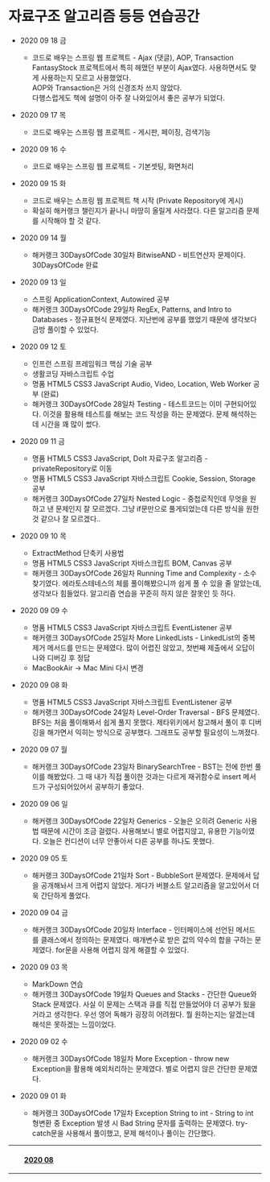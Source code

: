 # 자료구조 알고리즘 등등 연습공간

- 2020 09 18 금  
  - 코드로 배우는 스프링 웹 프로젝트 - Ajax (댓글), AOP, Transaction  
    FantasyStock 프로젝트에서 특히 헤맸던 부분이 Ajax였다. 사용하면서도 맞게 사용하는지 모르고 사용했었다.  
    AOP와 Transaction은 거의 신경조차 쓰지 않았다.  
    다행스럽게도 책에 설명이 아주 잘 나와있어서 좋은 공부가 되었다.  

- 2020 09 17 목  
  - 코드로 배우는 스프링 웹 프로젝트 - 게시판, 페이징, 검색기능  

- 2020 09 16 수  
  - 코드로 배우는 스프링 웹 프로젝트 - 기본셋팅, 화면처리  

- 2020 09 15 화  
  - 코드로 배우는 스프링 웹 프로젝트 책 시작 (Private Repository에 게시)  
  - 확실히 해커랭크 챌린지가 끝나니 마땅히 올릴게 사라졌다. 다른 알고리즘 문제를 시작해야 할 것 같다.  

- 2020 09 14 월  
  - 해커랭크 30DaysOfCode 30일차 BitwiseAND - 비트연산자 문제이다. 30DaysOfCode 완료  

- 2020 09 13 일  
  - 스프링 ApplicationContext, Autowired 공부  
  - 해커랭크 30DaysOfCode 29일차 RegEx, Patterns, and Intro to Databases - 정규표현식 문제였다. 지난번에 공부를 했었기 때문에 생각보다 금방 풀이할 수 있었다.  

- 2020 09 12 토  
  - 인프런 스프링 프레임워크 핵심 기술 공부  
  - 생활코딩 자바스크립트 수업  
  - 명품 HTML5 CSS3 JavaScript Audio, Video, Location, Web Worker 공부 (완료)  
  - 해커랭크 30DaysOfCode 28일차 Testing - 테스트코드는 이미 구현되어있다. 이것을 활용해 테스트를 해보는 코드 작성을 하는 문제였다. 문제 해석하는데 시간을 꽤 많이 썼다.  

- 2020 09 11 금  
  - 명품 HTML5 CSS3 JavaScript, DoIt 자료구조 알고리즘 - privateRepository로 이동  
  - 명품 HTML5 CSS3 JavaScript 자바스크립트 Cookie, Session, Storage 공부  
  - 해커랭크 30DaysOfCode 27일차 Nested Logic - 중첩로직인데 무엇을 원하고 낸 문제인지 잘 모르겠다. 그냥 if문만으로 풀게되었는데 다른 방식을 원한 것 같으나 잘 모르겠다..  

- 2020 09 10 목  
  - ExtractMethod 단축키 사용법  
  - 명품 HTML5 CSS3 JavaScript 자바스크립트 BOM, Canvas 공부  
  - 해커랭크 30DaysOfCode 26일차 Running Time and Complexity - 소수찾기였다. 에라토스테네스의 체를 풀이해봤으니까 쉽게 풀 수 있을 줄 알았는데, 생각보다 힘들었다. 알고리즘 연습을 꾸준히 하지 않은 잘못인 듯 하다.  

- 2020 09 09 수  
  - 명품 HTML5 CSS3 JavaScript 자바스크립트 EventListener 공부  
  - 해커랭크 30DaysOfCode 25일차 More LinkedLists - LinkedList의 중복 제거 메서드를 만드는 문제였다. 많이 어렵진 않았고, 첫번째 제출에서 오답이 나와 디버깅 후 정답  
  - MacBookAir -> Mac Mini 다시 변경  

- 2020 09 08 화  
  - 명품 HTML5 CSS3 JavaScript 자바스크립트 EventListener 공부  
  - 해커랭크 30DaysOfCode 24일차 Level-Order Traversal - BFS 문제였다. BFS는 처음 풀이해봐서 쉽게 풀지 못했다. 제타위키에서 참고해서 풀이 후 디버깅을 해가면서 익히는 방식으로 공부했다. 그래프도 공부할 필요성이 느껴졌다.  

- 2020 09 07 월  
  - 해커랭크 30DaysOfCode 23일차 BinarySearchTree - BST는 전에 한번 풀이를 해봤었다. 그 때 내가 직접 풀이한 것과는 다르게 재귀함수로 insert 메서드가 구성되어있어서 공부하기 좋았다.  

- 2020 09 06 일  
  - 해커랭크 30DaysOfCode 22일차 Generics - 오늘은 오히려 Generic 사용법 때문에 시간이 조금 걸렸다. 사용해보니 별로 어렵지않고, 유용한 기능이였다. 오늘은 컨디션이 너무 안좋아서 다른 공부를 하나도 못했다.  

- 2020 09 05 토  
  - 해커랭크 30DaysOfCode 21일차 Sort - BubbleSort 문제였다. 문제에서 답을 공개해놔서 크게 어렵지 않았다. 게다가 버블소트 알고리즘을 알고있어서 더욱 간단하게 풀었다.  

- 2020 09 04 금  
  - 해커랭크 30DaysOfCode 20일차 Interface - 인터페이스에 선언된 메서드를 클래스에서 정의하는 문제였다. 매개변수로 받은 값의 약수의 합을 구하는 문제였다. for문을 사용해 어렵지 않게 해결할 수 있었다.  

- 2020 09 03 목  
  - MarkDown 연습  
  - 해커랭크 30DaysOfCode 19일차 Queues and Stacks - 간단한 Queue와 Stack 문제였다. 사실 이 문제는 스택과 큐를 직접 만들었어야 더 공부가 됬을거라고 생각한다. 우선 영어 독해가 굉장히 어려웠다. 뭘 원하는지는 알겠는데 해석은 못하겠는 느낌이었다.  

- 2020 09 02 수  
  - 해커랭크 30DaysOfCode 18일차 More Exception - throw new Exception을 활용해 예외처리하는 문제였다. 별로 어렵지 않은 간단한 문제였다.  

- 2020 09 01 화  
  - 해커랭크 30DaysOfCode 17일차 Exception String to int - String to int 형변환 중 Exception 발생 시 Bad String 문자를 출력하는 문제였다. try-catch문을 사용해서 풀이했고, 문제 해석이나 풀이는 간단했다.  

___

#### &emsp;&emsp; [2020 08](https://github.com/LeeGiCheol/Practice/tree/master/README/202008.md)

___